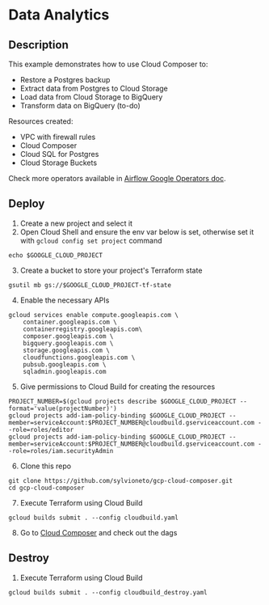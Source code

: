 # Data Analytics

## Description

This example demonstrates how to use Cloud Composer to:
- Restore a Postgres backup
- Extract data from Postgres to Cloud Storage
- Load data from Cloud Storage to BigQuery
- Transform data on BigQuery (to-do)

Resources created:
- VPC with firewall rules
- Cloud Composer
- Cloud SQL for Postgres
- Cloud Storage Buckets

Check more operators available in [Airflow Google Operators doc](https://airflow.apache.org/docs/apache-airflow-providers-google/stable/operators/index.html).


## Deploy

1. Create a new project and select it
2. Open Cloud Shell and ensure the env var below is set, otherwise set it with `gcloud config set project` command
```
echo $GOOGLE_CLOUD_PROJECT
```

3. Create a bucket to store your project's Terraform state
```
gsutil mb gs://$GOOGLE_CLOUD_PROJECT-tf-state
```

4. Enable the necessary APIs
```
gcloud services enable compute.googleapis.com \
    container.googleapis.com \
    containerregistry.googleapis.com\
    composer.googleapis.com \
    bigquery.googleapis.com \
    storage.googleapis.com \
    cloudfunctions.googleapis.com \
    pubsub.googleapis.com \
    sqladmin.googleapis.com 
```

5. Give permissions to Cloud Build for creating the resources
```
PROJECT_NUMBER=$(gcloud projects describe $GOOGLE_CLOUD_PROJECT --format='value(projectNumber)')
gcloud projects add-iam-policy-binding $GOOGLE_CLOUD_PROJECT --member=serviceAccount:$PROJECT_NUMBER@cloudbuild.gserviceaccount.com --role=roles/editor
gcloud projects add-iam-policy-binding $GOOGLE_CLOUD_PROJECT --member=serviceAccount:$PROJECT_NUMBER@cloudbuild.gserviceaccount.com --role=roles/iam.securityAdmin
```

6. Clone this repo
```
git clone https://github.com/sylvioneto/gcp-cloud-composer.git
cd gcp-cloud-composer
```

7. Execute Terraform using Cloud Build
```
gcloud builds submit . --config cloudbuild.yaml
```

8. Go to [Cloud Composer](https://console.cloud.google.com/composer) and check out the dags


## Destroy
1. Execute Terraform using Cloud Build
```
gcloud builds submit . --config cloudbuild_destroy.yaml
```
